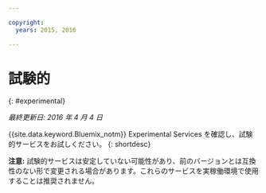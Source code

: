```yaml
---

copyright:
  years: 2015, 2016

---
```


# 試験的
{: #experimental}

*最終更新日: 2016 年 4 月 4 日*

{{site.data.keyword.Bluemix_notm}} Experimental Services を確認し、試験的サービスをお試しください。
{: shortdesc} 



**注意:** 試験的サービスは安定していない可能性があり、前のバージョンとは互換性のない形で変更される場合があります。これらのサービスを実稼働環境で使用することは推奨されません。 

